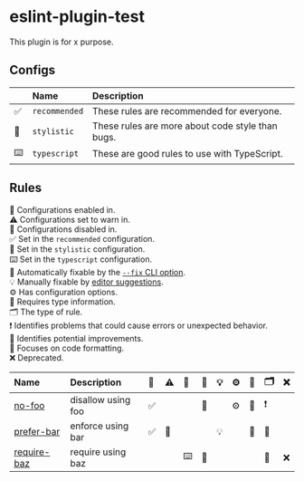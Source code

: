 # eslint-plugin-test

This plugin is for x purpose.

## Configs

<!-- begin auto-generated configs list -->

|    | Name          | Description                                      |
| :- | :------------ | :----------------------------------------------- |
| ✅  | `recommended` | These rules are recommended for everyone.        |
| 🎨 | `stylistic`   | These rules are more about code style than bugs. |
| ⌨️ | `typescript`  | These are good rules to use with TypeScript.     |

<!-- end auto-generated configs list -->

## Rules

<!-- begin auto-generated rules list -->

💼 Configurations enabled in.\
⚠️ Configurations set to warn in.\
🚫 Configurations disabled in.\
✅ Set in the `recommended` configuration.\
🎨 Set in the `stylistic` configuration.\
⌨️ Set in the `typescript` configuration.\
🔧 Automatically fixable by the [`--fix` CLI option](https://eslint.org/docs/user-guide/command-line-interface#--fix).\
💡 Manually fixable by [editor suggestions](https://eslint.org/docs/latest/use/core-concepts#rule-suggestions).\
⚙️ Has configuration options.\
💭 Requires type information.\
🗂️ The type of rule.\
❗ Identifies problems that could cause errors or unexpected behavior.\
📖 Identifies potential improvements.\
📏 Focuses on code formatting.\
❌ Deprecated.

| Name                                     | Description        | 💼 | ⚠️ | 🚫 | 🔧 | 💡 | ⚙️ | 💭 | 🗂️ | ❌  |
| :--------------------------------------- | :----------------- | :- | :- | :- | :- | :- | :- | :- | :-- | :- |
| [no-foo](docs/rules/no-foo.md)           | disallow using foo | ✅  |    |    | 🔧 |    | ⚙️ | 💭 | ❗   |    |
| [prefer-bar](docs/rules/prefer-bar.md)   | enforce using bar  | ✅  | 🎨 |    |    | 💡 |    | 💭 | 📖  |    |
| [require-baz](docs/rules/require-baz.md) | require using baz  |    |    | ⌨️ | 🔧 |    |    |    | 📏  | ❌  |

<!-- end auto-generated rules list -->
